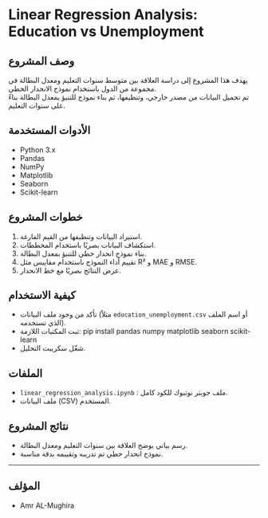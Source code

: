 # Linear Regression Analysis: Education vs Unemployment

## وصف المشروع
يهدف هذا المشروع إلى دراسة العلاقة بين متوسط سنوات التعليم ومعدل البطالة في مجموعة من الدول باستخدام نموذج الانحدار الخطي.  
تم تحميل البيانات من مصدر خارجي، وتنظيفها، ثم بناء نموذج للتنبؤ بمعدل البطالة بناءً على سنوات التعليم.

## الأدوات المستخدمة
- Python 3.x
- Pandas
- NumPy
- Matplotlib
- Seaborn
- Scikit-learn

## خطوات المشروع
1. استيراد البيانات وتنظيفها من القيم الفارغة.
2. استكشاف البيانات بصريًا باستخدام المخططات.
3. بناء نموذج انحدار خطي للتنبؤ بمعدل البطالة.
4. تقييم أداء النموذج باستخدام مقاييس مثل R² و MAE و RMSE.
5. عرض النتائج بصريًا مع خط الانحدار.

## كيفية الاستخدام
- تأكد من وجود ملف البيانات (مثلاً `education_unemployment.csv` أو اسم الملف الذي تستخدمه).
- ثبت المكتبات اللازمة:
pip install pandas numpy matplotlib seaborn scikit-learn
- شغّل سكريبت التحليل.

## الملفات
- `linear_regression_analysis.ipynb` : ملف جوبتر نوتبوك للكود كامل.
- ملف البيانات (CSV) المستخدم.

## نتائج المشروع
- رسم بياني يوضح العلاقة بين سنوات التعليم ومعدل البطالة.
- نموذج انحدار خطي تم تدريبه وتقييمه بدقة مناسبة.

---

## المؤلف
- Amr AL-Mughira 


